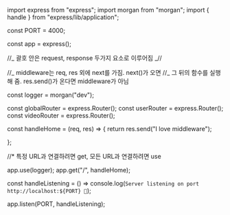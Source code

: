 import express from "express";
import morgan from "morgan";
import { handle } from "express/lib/application";

const PORT = 4000;

const app = express();

//_ 괄호 안은 request, response 두가지 요소로 이루어짐 _//

//_ middleware는 req, res 외에 next를 가짐. next()가 오면
//_ 그 뒤의 함수를 실행해 줌. res.send()가 온다면 middleware가 아님

const logger = morgan("dev");

const globalRouter = express.Router();
const userRouter = express.Router();
const videoRouter = express.Router();

const handleHome = (req, res) => {
return res.send("I love middleware");

};

//\* 특정 URL과 연결하려면 get, 모든 URL과 연결하려면 use

app.use(logger);
app.get("/", handleHome);

const handleListening = () => console.log(`Server listening on port http://localhost:${PORT} 🚀`);

app.listen(PORT, handleListening);
